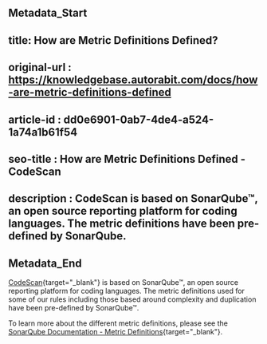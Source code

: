 ## Metadata_Start
## title: How are Metric Definitions Defined?
## original-url : https://knowledgebase.autorabit.com/docs/how-are-metric-definitions-defined
## article-id : dd0e6901-0ab7-4de4-a524-1a74a1b61f54
## seo-title : How are Metric Definitions Defined - CodeScan
## description : CodeScan is based on SonarQube™, an open source reporting platform for coding languages. The metric definitions have been pre-defined by SonarQube.
## Metadata_End
[CodeScan](https://www.codescan.io/){target="_blank"} is based on SonarQube™, an open source reporting platform for coding languages. The metric definitions used for some of our rules including those based around complexity and duplication have been pre-defined by SonarQube™.  

To learn more about the different metric definitions, please see the [SonarQube Documentation - Metric Definitions](https://docs.sonarqube.org/latest/user-guide/metric-definitions/){target="_blank"}.
